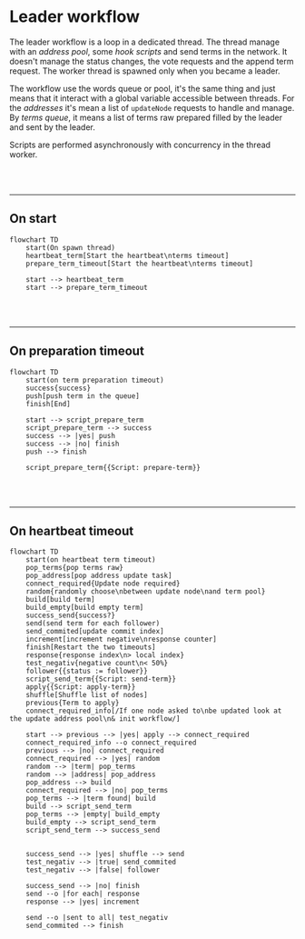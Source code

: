 # Leader workflow

The leader workflow is a loop in a dedicated thread. The thread manage with an *address pool*, some *hook scripts* and send terms in the network. It doesn't manage the status changes, the vote requests and the append term request. The worker thread is spawned only when you became a leader.

The workflow use the words queue or pool, it's the same thing and just means that it interact with a global variable accessible between threads. For the *addresses* it's mean a list of `updateNode` requests to handle and manage. By *terms queue*, it means a list of terms raw prepared filled by the leader and sent by the leader.

Scripts are performed asynchronously with concurrency in the thread worker.


</br></br>

---
## On start

```mermaid
flowchart TD
    start(On spawn thread)
    heartbeat_term[Start the heartbeat\nterms timeout]
    prepare_term_timeout[Start the heartbeat\nterms timeout]

    start --> heartbeat_term
    start --> prepare_term_timeout
```

</br></br>

---

## On preparation timeout

```mermaid
flowchart TD
    start(on term preparation timeout)
    success{success}
    push[push term in the queue]
    finish[End]

    start --> script_prepare_term
    script_prepare_term --> success
    success --> |yes| push
    success --> |no| finish
    push --> finish

    script_prepare_term{{Script: prepare-term}}
```


</br></br>

---

## On heartbeat timeout

```mermaid
flowchart TD
    start(on heartbeat term timeout)
    pop_terms{pop terms raw}
    pop_address[pop address update task]
    connect_required{Update node required}
    random{randomly choose\nbetween update node\nand term pool}
    build[build term]
    build_empty[build empty term]
    success_send{success?}
    send(send term for each follower)
    send_commited[update commit index]
    increment[increment negative\nresponse counter]
    finish[Restart the two timeouts]
    response{response index\n> local index}
    test_negativ{negative count\n< 50%}
    follower{{status := follower}}
    script_send_term{{Script: send-term}}
    apply{{Script: apply-term}}
    shuffle[Shuffle list of nodes]
    previous{Term to apply}
    connect_required_info[/If one node asked to\nbe updated look at the update address pool\n& init workflow/]

    start --> previous --> |yes| apply --> connect_required
    connect_required_info --o connect_required
    previous --> |no| connect_required
    connect_required --> |yes| random
    random --> |term| pop_terms
    random --> |address| pop_address
    pop_address --> build
    connect_required --> |no| pop_terms
    pop_terms --> |term found| build
    build --> script_send_term
    pop_terms --> |empty| build_empty
    build_empty --> script_send_term
    script_send_term --> success_send

    
    success_send --> |yes| shuffle --> send
    test_negativ --> |true| send_commited
    test_negativ --> |false| follower
    
    success_send --> |no| finish
    send --o |for each| response
    response --> |yes| increment

    send --o |sent to all| test_negativ
    send_commited --> finish
```
